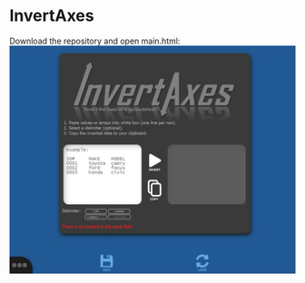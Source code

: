 # InvertAxes
Download the repository and open main.html:
![Screenshot of grayscale app on blue background.](screenshot.JPG)